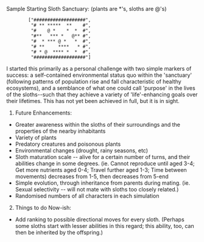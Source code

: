 Sample Starting Sloth Sanctuary:
(plants are *'s, sloths are @'s)

            ["###################", 
             "# ** *****  **    #", 
             "#    @ *    *  *  #", 
             "#**   *** *   @** #", 
             "#  * *** @ *   *  #", 
             "# **     ****   * #", 
             "# * @  **** *  *  #", 
             "###################"]


I started this primarily as a personal challenge with two simple markers of success: a self-contained environmental status quo within the 'sanctuary' (following patterns of population rise and fall characteristic of healthy ecosystems), and a semblance of what one could call 'purpose' in the lives of the sloths--such that they achieve a variety of 'life'-enhancing goals over their lifetimes. This has not yet been achieved in full, but it is in sight.

1. Future Enhancements:
  * Greater awareness within the sloths of their surroundings and the properties of the nearby inhabitants
  * Variety of plants
  * Predatory creatures and poisonous plants
  * Environmental changes (drought, rainy seasons, etc)
  * Sloth maturation scale -- alive for a certain number of turns, and their 		abilities change in some degrees. (ie. Cannot reproduce until aged 		3-4; Get more nutrients aged 0-4; Travel further aged 1-3; Time 	between movements) decreases from 1-5, then decreases from 5-end
  * Simple evolution, through inheritance from parents during mating. (ie. 	   Sexual selectivity -- will not mate with sloths too closely related.)
  * Randomised numbers of all characters in each simulation




2. Things to do Now-ish:
  * Add ranking to possible directional moves for every sloth. (Perhaps some sloths start with lesser abilities in this regard; this ability, too, can then be inherited by the offspring.)

